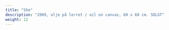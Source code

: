 ```yaml
---
title: "She"
description: "2009, olje på lerret / oil on canvas, 60 x 60 cm. SOLGT"
weight: 12
---
```

